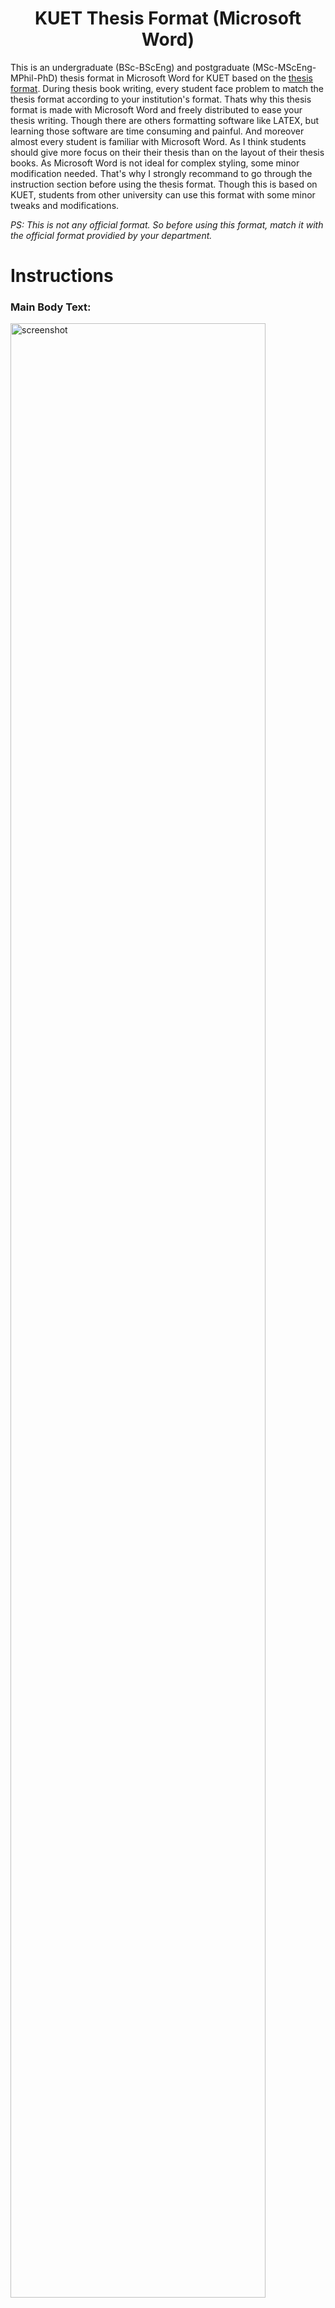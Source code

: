 <h1 align="center">KUET Thesis Format (Microsoft Word)</h1>

This is an undergraduate (BSc-BScEng) and postgraduate (MSc-MScEng-MPhil-PhD) thesis format in Microsoft Word for KUET based on the [thesis format](https://www.kuet.ac.bd/webportal/ppmv2/uploads/1500354909Writing%20style%20UG.pdf). During thesis book writing, every student face problem to match the thesis format according to your institution's format. Thats why this thesis format is made with Microsoft Word and freely distributed to ease your thesis writing. Though there are others formatting software like LATEX, but learning those software are time consuming and painful. And moreover almost every student is familiar with Microsoft Word. As I think students should give more focus on their their thesis than on the layout of their thesis books. As Microsoft Word is not ideal for complex styling, some minor modification needed. That's why I strongly recommand to go through the instruction section before using the thesis format. Though this is based on KUET, students from other university can use this format with some minor tweaks and modifications.

<i>PS: This is not any official format. So before using this format, match it with the official format providied by your department.</i>

# Instructions
### Main Body Text:
<p>
<img src="https://github.com/Riaz-404/KUET-Thesis-Format_MS-Word/assets/66328924/799acd99-7843-47d9-90fe-3c81c5dc73af" width="90%" alt="screenshot">
</p>

https://github.com/Riaz-404/KUET-Thesis-Format_MS-Word/assets/66328924/51d98da5-4964-49c9-ac98-e9eaba15ed81

### Inserting Table Caption and Lists of Tables
https://github.com/Riaz-404/KUET-Thesis-Format_MS-Word/assets/66328924/586f04bd-b6c2-4bf5-a1b8-734f98c44e91

### Inserting Figure Caption and Lists of Figures
https://github.com/Riaz-404/KUET-Thesis-Format_MS-Word/assets/66328924/fa833a52-5cae-4bfc-a2e5-cd3ca08e0aa4

### Indexing
https://github.com/Riaz-404/KUET-Thesis-Format_MS-Word/assets/66328924/7cbb529f-d8dd-45e9-a597-d6e96c31f873

### Table of Content
Table of Content is made using table. So modification any content needs to manually updae the whole table of content. To add a new content just `right click` the mouse button and then `insert` and then `Insert Rows Above/Below`. Then you need to manually update the page no of the rest contents.<br><br>
<img src="https://github.com/Riaz-404/KUET-Thesis-Format_MS-Word/assets/66328924/c050eb88-df3a-42f6-bcb5-71551c8962fd"
 width="90%" alt="screenshot">

### References
For referencing, I recommend to use reference management software like Zotero. <br>



https://github.com/Riaz-404/KUET-Thesis-Format_MS-Word/assets/66328924/09cc6094-484d-490e-84a4-5a3359534736


<br><br>
___
If you like this project, star ⭐ the project. <br><br>
Thanks.

